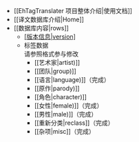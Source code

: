 ﻿* [[EhTagTranslater 项目整体介绍|使用文档]]  
* [[译文数据库介绍|Home]]
* [[数据库内容|rows]]  
    * [[版本信息|version]]([[?|wiki-version-info]])  
    * 标签数据  
      请参照格式参与修改  
        * [[艺术家|artist)]]  
        * [[团队|group)]]  
        * [[语言|language)]]（完成）  
        * [[原作|parody)]]  
        * [[角色|character)]]  
        * [[女性|female)]]（完成）  
        * [[男性|male)]]（完成）  
        * [[重新分类|reclass]]（完成）  
        * [[杂项|misc]]（完成）  